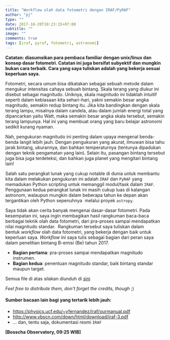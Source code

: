 ```yaml
---
title: "Workflow olah data fotometri dengan IRAF/PyRAF"
author: "pj"
type: ""
date: 2017-10-20T10:23:15+07:00
subtitle: ""
image: ""
comments: true
tags: [iraf, pyraf, fotometri, astronomi]
---
```

**Catatan: diasumsikan para pembaca familiar dengan unix/linux dan konsep dasar fotometri. Catatan ini juga bersifat subyektif dan mungkin bukan cara terbaik. Cara yang saya tuliskan adalah yang bekerja sesuai keperluan saya.**

Fotometri, secara umum bisa dikatakan sebagai sebuah metode dalam mengukur intensitas cahaya sebuah bintang. Skala terang yang diukur ini disebut sebagai magnitudo. Uniknya, skala magnitudo ini tidaklah intuitif seperti dalam kebiasaan kita sehari-hari, yakni semakin besar angka magnitudo, semakin redup bintang itu. Jika kita bandingkan dengan skala terang lampu, misalnya dalam candela, atau dalam jumlah energi total yang dipancarkan yaitu Watt, maka semakin besar angka skala tersebut, semakin terang lampunya. Hal ini yang membuat orang yang baru belajar astronomi sedikit kurang nyaman.

Nah, pengukuran magnitudo ini penting dalam upaya mengenal benda-benda langit lebih jauh. Dengan pengukuran yang akurat, ilmuwan bisa tahu jarak bintang, ukurannya, dan bahkan temperaturnya (tentunya dipadukan dengan teknik pengamatan yang lain). Selain itu, pasangan bintang tersebut juga bisa juga terdeteksi, dan bahkan juga planet yang mengitari bintang lain!

Salah satu perangkat lunak yang cukup notable di dunia untuk membantu kita dalam melakukan pengukuran ini adalah `IRAF` dan `PyRAF` yang memadukan Python scripting untuk memanggil modul/task dalam `IRAF`. Penggunaan kedua perangkat lunak ini masih cukup luas di kalangan astronom, walaupun mungkin dalam beberapa tahun ke depan akan tergantikan oleh Python sepenuhnya  melalui proyek `astropy`.

Saya tidak akan cerita banyak mengenai dasar-dasar fotometri. Pada kesempatan ini, saya ingin membagikan hasil rangkuman baca-baca berbagai teknik olah data fotometri, dari pra-proses sampai mendapatkan nilai magnitudo standar.  Rangkuman tersebut saya tuliskan dalam bentuk _workflow_ olah data fotometri, yang bekerja dengan baik untuk keperluan saya. _Workflow_ ini saya tulis sebagai bagian dari peran saya dalam penelitian bintang B-emisi (Be) tahun 2017.

- **Bagian pertama**: pra-proses sampai mendapatkan magnitudo instrumen.
- **Bagian kedua**: penentuan magnitudo standar, baik bintang standar maupun target.

Semua file di atas silakan diunduh di [sini](https://github.com/agustrionopj/workflow-iraf)

_Feel free to distribute them, don't forget the credits, though_ ;)

#### Sumber bacaan lain bagi yang tertarik lebih jauh:

- https://physics.ucf.edu/~yfernandez/iraf/ourmanual.pdf
- http://www.vbscn.com/down/html/download/iraf-3.pdf
- $\dots$ dan, tentu saja, dokumentasi resmi `IRAF`

**[Bosscha Observatory, 09:25 WIB]**
